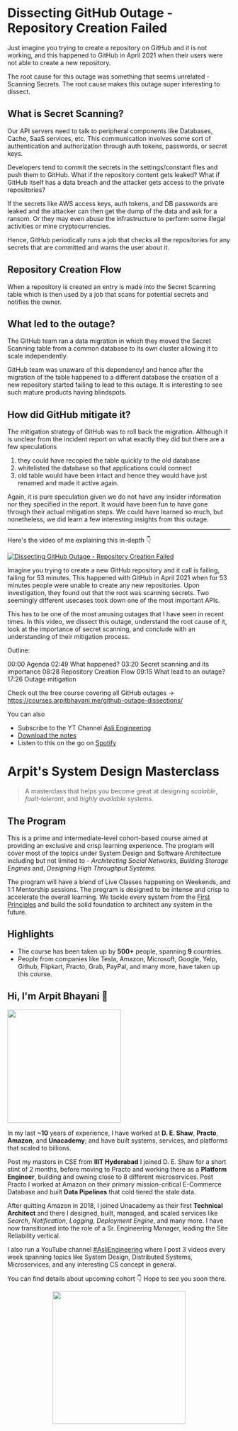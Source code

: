 Dissecting GitHub Outage - Repository Creation Failed
===


Just imagine you trying to create a repository on GitHub and it is not working, and this happened to GitHub in April 2021 when their users were not able to create a new repository.

The root cause for this outage was something that seems unrelated - Scanning Secrets. The root cause makes this outage super interesting to dissect.

## What is Secret Scanning?

Our API servers need to talk to peripheral components like Databases, Cache, SaaS services, etc. This communication involves some sort of authentication and authorization through auth tokens, passwords, or secret keys.

Developers tend to commit the secrets in the settings/constant files and push them to GitHub. What if the repository content gets leaked? What if GitHub itself has a data breach and the attacker gets access to the private repositories?

If the secrets like AWS access keys, auth tokens, and DB passwords are leaked and the attacker can then get the dump of the data and ask for a ransom. Or they may even abuse the infrastructure to perform some illegal activities or mine cryptocurrencies.

Hence, GitHub periodically runs a job that checks all the repositories for any secrets that are committed and warns the user about it.

## Repository Creation Flow

When a repository is created an entry is made into the Secret Scanning table which is then used by a job that scans for potential secrets and notifies the owner.

## What led to the outage?

The GitHub team ran a data migration in which they moved the Secret Scanning table from a common database to its own cluster allowing it to scale independently.

GitHub team was unaware of this dependency! and hence after the migration of the table happened to a different database the creation of a new repository started failing to lead to this outage. It is interesting to see such mature products having blindspots.

## How did GitHub mitigate it?

The mitigation strategy of GitHub was to roll back the migration. Although it is unclear from the incident report on what exactly they did but there are a few speculations

1. they could have recopied the table quickly to the old database
2. whitelisted the database so that applications could connect
3. old table would have been intact and hence they would have just renamed and made it active again.

Again, it is pure speculation given we do not have any insider information nor they specified in the report. It would have been fun to have gone through their actual mitigation steps. We could have learned so much, but nonetheless, we did learn a few interesting insights from this outage.
<hr />


<p>Here's the video of me explaining this in-depth 👇‍</p>

[![Dissecting GitHub Outage - Repository Creation Failed](https://i.ytimg.com/vi/48YZzGi7QMk/mqdefault.jpg)](https://www.youtube.com/watch?v=48YZzGi7QMk)

Imagine you trying to create a new GitHub repository and it call is failing, failing for 53 minutes. This happened with GitHub in April 2021 when for 53 minutes people were unable to create any new repositories. Upon investigation, they found out that the root was scanning secrets. Two seemingly different usecases took down one of the most important APIs.

This has to be one of the most amusing outages that I have seen in recent times.  In this video, we dissect this outage, understand the root cause of it, look at the importance of secret scanning, and conclude with an understanding of their mitigation process.

Outline:

00:00 Agenda
02:49 What happened?
03:20 Secret scanning and its importance
08:28 Repository Creation Flow
09:15 What lead to an outage?
17:26 Outage mitigation

Check out the free course covering all GitHub outages →  https://courses.arpitbhayani.me/github-outage-dissections/

You can also
 - Subscribe to the YT Channel [Asli Engineering](https://youtube.com/c/ArpitBhayani)
 - [Download the notes](https://drive.google.com/file/d/1KtNWAH5YHC9-qVxvbxLTXF3u5yGV7l-t/view?usp=sharing)
 - Listen to this on the go on [Spotify](https://open.spotify.com/show/7qMoamm2iZQrsPVm6IQLoD)

# Arpit's System Design Masterclass

> A masterclass that helps you become great at designing _scalable_, _fault-tolerant_, and _highly available_ systems.

## The Program

This is a prime and intermediate-level cohort-based course aimed at providing an exclusive and crisp learning experience. The program will cover most of the topics under System Design and Software Architecture including but not limited to - _Architecting Social Networks_, _Building Storage Engines_ and, _Designing High Throughput Systems_.

The program will have a blend of Live Classes happening on Weekends, and 1:1 Mentorship sessions. The program is designed to be intense and crisp to accelerate the overall learning. We tackle every system from the [First Principles](https://en.wikipedia.org/wiki/First_principle) and build the solid foundation to architect any system in the future.


## Highlights

 - The course has been taken up by __500+__ people, spanning __9__ countries.
 - People from companies like Tesla, Amazon, Microsoft, Google, Yelp, Github, Flipkart, Practo, Grab, PayPal, and many more, have taken up this course.


## Hi, I'm Arpit Bhayani 👋

<img width="256px" src="https://arpitbhayani.me/static/img/arpit.jpg" />

In my last **~10** years of experience, I have worked at **D. E. Shaw**, **Practo**, **Amazon**, and **Unacademy**; and have built systems, services, and platforms that scaled to billions.

Post my masters in CSE from **IIIT Hyderabad** I joined D. E. Shaw for a short stint of 2 months, before moving to Practo and working there as a **Platform Engineer**, building and owning close to 8 different microservices. Post Practo I worked at Amazon on their primary mission-critical E-Commerce Database and built **Data Pipelines** that cold tiered the stale data.

After quitting Amazon in 2018, I joined Unacademy as their first **Technical Architect** and there I designed, built, managed, and scaled services like _Search_, _Notification_, _Logging_, _Deployment Engine_, and many more. I have now transitioned into the role of a Sr. Engineering Manager, leading the Site Reliability vertical.

I also run a YouTube channel [#AsliEngineering](https://www.youtube.com/c/ArpitBhayani) where I post 3 videos every week spanning topics like System Design, Distributed Systems, Microservices, and any interesting CS concept in general.

You can find details about upcoming cohort 👇‍ Hope to see you soon there.

<center>
<a target="_blank" href="https://arpitbhayani.me/masterclass">
<img src="https://user-images.githubusercontent.com/4745789/137859181-d4499cf4-ce65-4466-8b88-a078ece0f081.PNG" width="300px" />
</a>
</center>